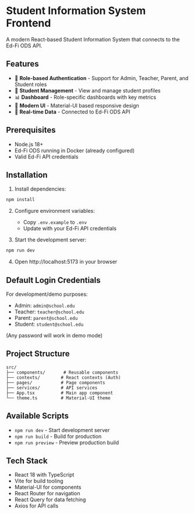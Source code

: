 # Student Information System Frontend

A modern React-based Student Information System that connects to the Ed-Fi ODS API.

## Features

- 🔐 **Role-based Authentication** - Support for Admin, Teacher, Parent, and Student roles
- 👥 **Student Management** - View and manage student profiles
- 📊 **Dashboard** - Role-specific dashboards with key metrics
- 🎨 **Modern UI** - Material-UI based responsive design
- 🔄 **Real-time Data** - Connected to Ed-Fi ODS API

## Prerequisites

- Node.js 18+ 
- Ed-Fi ODS running in Docker (already configured)
- Valid Ed-Fi API credentials

## Installation

1. Install dependencies:
```bash
npm install
```

2. Configure environment variables:
   - Copy `.env.example` to `.env`
   - Update with your Ed-Fi API credentials

3. Start the development server:
```bash
npm run dev
```

4. Open http://localhost:5173 in your browser

## Default Login Credentials

For development/demo purposes:
- Admin: `admin@school.edu`
- Teacher: `teacher@school.edu`
- Parent: `parent@school.edu`
- Student: `student@school.edu`

(Any password will work in demo mode)

## Project Structure

```
src/
├── components/       # Reusable components
├── contexts/        # React contexts (Auth)
├── pages/           # Page components
├── services/        # API services
├── App.tsx          # Main app component
└── theme.ts         # Material-UI theme
```

## Available Scripts

- `npm run dev` - Start development server
- `npm run build` - Build for production
- `npm run preview` - Preview production build

## Tech Stack

- React 18 with TypeScript
- Vite for build tooling
- Material-UI for components
- React Router for navigation
- React Query for data fetching
- Axios for API calls
